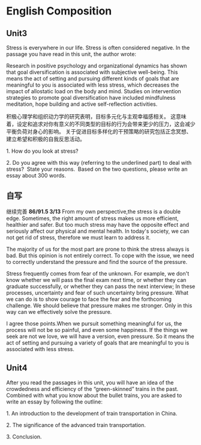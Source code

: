 # English Composition
## Unit3
Stress is everywhere in our life. Stress is often considered negative. In the passage you have read in this unit, the author wrote: 

Research in positive psychology and organizational dynamics has shown that goal diversification is associated with subjective well-being. 
This means the act of setting and pursuing different kinds of goals that are meaningful to you is associated with less stress, which decreases the impact of allostatic load on the body and mind. 
Studies on intervention strategies to promote goal diversification have included mindfulness meditation, hope building and active self-reflection activities.

积极心理学和组织动力学的研究表明，目标多元化与主观幸福感相关。
这意味着，设定和追求对你有意义的不同类型的目标的行为会带来更少的压力，这会减少平衡负荷对身心的影响。
关于促进目标多样化的干预策略的研究包括正念冥想、建立希望和积极的自我反思活动。


1\. How do you look at stress?

2\. Do you agree with this way (referring to the underlined part) to deal with stress?  State your reasons.  
Based on the two questions, please write an essay about 300 words.

## 自写
继续完善
**86/91.5  3/13**
From my own perspective,the stress is a double edge. Sometimes, the right amount of stress makes us more efficient, healthier and safer. But too much stress may have the opposite effect and seriously affect our physical and mental health. In today's society, we can not get rid of stress, therefore we must learn to address it.

The majority of us for the most part are prone to think the stress always is bad. But this opinion is not entirely correct. To cope with the issue, we need to correctly understand the pressure and find the source of the pressure.

Stress frequently comes from fear of the unknown. For example, we don't know whether we will pass the final exam next time, or whether they can graduate successfully, or whether they can pass the next interview; In these processes, uncertainty and fear of such uncertainty bring pressure. What we can do is to show courage to face the fear and the forthcoming challenge. We should believe that pressure makes me stronger. Only in this way can we effectively solve the pressure.

I agree those points.When we pursuit something meaningful for us, the process will not be so painful, and even some happiness. If the things we seek are not we love, we will have a version, even pressure. So it means the act of setting and pursuing a variety of goals that are meaningful to you is associated with less stress.

## Unit4

After you read the passages in this unit, you will have an idea of the crowdedness and efficiency of the “green-skinned” trains in the past. Combined with what you know about the bullet trains, you are asked to write an essay by following the outline:

1\. An introduction to the development of train transportation in China.

2\. The significance of the advanced train transportation.

3\. Conclusion.
















